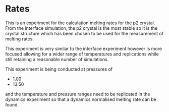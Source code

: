# Rates

This is an experiment for the calculation melting rates for the p2 crystal.
From the interface simulation,
the p2 crystal is the most stable
so it is the crystal structure which has been chosen
to be used for the measurement of melting rates.

This experiment is very similar to the interface experiment
however is more focused
allowing for a wider range of temperatures and replications
while still retaining a reasonable number of simulations.

This experiment is being conducted at pressures of

- 1.00
- 13.50

and the temperature and pressure ranges
need to be replicated in the dynamics experiment
so that a dynamics normalised melting rate can be found.

